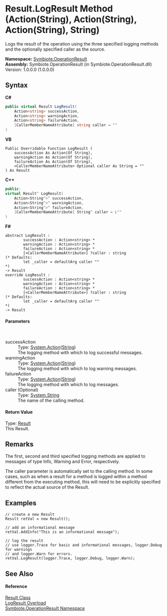 # Result.LogResult Method (Action(String), Action(String), Action(String), String)
 

Logs the result of the operation using the three specified logging methods and the optionally specified caller as the source.

**Namespace:**&nbsp;<a href="846ea925-838c-f4a8-6a8a-689eb9584d48">Symbiote.OperationResult</a><br />**Assembly:**&nbsp;Symbiote.OperationResult (in Symbiote.OperationResult.dll) Version: 1.0.0.0 (1.0.0.0)

## Syntax

**C#**<br />
``` C#
public virtual Result LogResult(
	Action<string> successAction,
	Action<string> warningAction,
	Action<string> failureAction,
	[CallerMemberNameAttribute] string caller = ""
)
```

**VB**<br />
``` VB
Public Overridable Function LogResult ( 
	successAction As Action(Of String),
	warningAction As Action(Of String),
	failureAction As Action(Of String),
	<CallerMemberNameAttribute> Optional caller As String = ""
) As Result
```

**C++**<br />
``` C++
public:
virtual Result^ LogResult(
	Action<String^>^ successAction, 
	Action<String^>^ warningAction, 
	Action<String^>^ failureAction, 
	[CallerMemberNameAttribute] String^ caller = L""
)
```

**F#**<br />
``` F#
abstract LogResult : 
        successAction : Action<string> * 
        warningAction : Action<string> * 
        failureAction : Action<string> * 
        [<CallerMemberNameAttribute>] ?caller : string 
(* Defaults:
        let _caller = defaultArg caller ""
*)
-> Result 
override LogResult : 
        successAction : Action<string> * 
        warningAction : Action<string> * 
        failureAction : Action<string> * 
        [<CallerMemberNameAttribute>] ?caller : string 
(* Defaults:
        let _caller = defaultArg caller ""
*)
-> Result 
```


#### Parameters
&nbsp;<dl><dt>successAction</dt><dd>Type: <a href="http://msdn2.microsoft.com/en-us/library/018hxwa8" target="_blank">System.Action</a>(<a href="http://msdn2.microsoft.com/en-us/library/s1wwdcbf" target="_blank">String</a>)<br />The logging method with which to log successful messages.</dd><dt>warningAction</dt><dd>Type: <a href="http://msdn2.microsoft.com/en-us/library/018hxwa8" target="_blank">System.Action</a>(<a href="http://msdn2.microsoft.com/en-us/library/s1wwdcbf" target="_blank">String</a>)<br />The logging method with which to log warning messages.</dd><dt>failureAction</dt><dd>Type: <a href="http://msdn2.microsoft.com/en-us/library/018hxwa8" target="_blank">System.Action</a>(<a href="http://msdn2.microsoft.com/en-us/library/s1wwdcbf" target="_blank">String</a>)<br />The logging method with which to log messages.</dd><dt>caller (Optional)</dt><dd>Type: <a href="http://msdn2.microsoft.com/en-us/library/s1wwdcbf" target="_blank">System.String</a><br />The name of the calling method.</dd></dl>

#### Return Value
Type: <a href="fed882b9-fab1-b6e8-5855-cbc027039192">Result</a><br />This Result.

## Remarks

The first, second and third specified logging methods are applied to messages of type Info, Warning and Error, respectively.

The caller parameter is automatically set to the calling method. In some cases, such as when a result for a method is logged within a method different from the executing method, this will need to be explicitly specified to reflect the actual source of the Result.


## Examples

```
// create a new Result
Result retVal = new Result();

// add an informational message
retVal.AddInfo("This is an informational message");

// log the result
// use logger.Trace for basic and informational messages, logger.Debug for warnings
// and logger.Warn for errors.
retVal.LogResult(logger.Trace, logger.Debug, logger.Warn);
```


## See Also


#### Reference
<a href="fed882b9-fab1-b6e8-5855-cbc027039192">Result Class</a><br /><a href="50392e8d-6c01-f3bc-0ae0-2e51621eae26">LogResult Overload</a><br /><a href="846ea925-838c-f4a8-6a8a-689eb9584d48">Symbiote.OperationResult Namespace</a><br />
